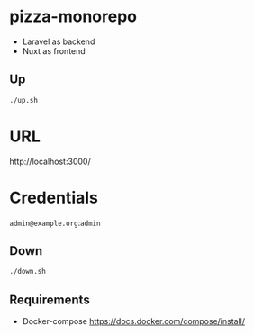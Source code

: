 # pizza-monorepo

* Laravel as backend
* Nuxt as frontend

## Up
```sh
./up.sh
```

# URL
http://localhost:3000/

# Credentials
`admin@example.org`:`admin`

## Down
```sh
./down.sh
```

## Requirements

* Docker-compose https://docs.docker.com/compose/install/
